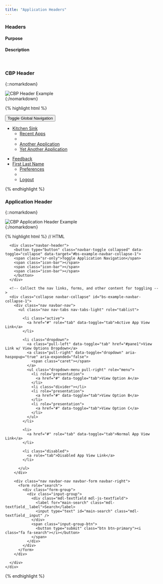 ```yaml
---
title: "Application Headers"
---
```



<div class="pl-pattern">
<h3>Headers</h3>

#### Purpose

#### Description

&nbsp;

</div>

<div class="pl-pattern">

### CBP Header

{::nomarkdown}
<div class="pl-preview">
    <img  src="../../generated/images/cbp-header.png" alt="CBP Header Example">
</div>
{:/nomarkdown}

{% highlight html %}
<div role="navigation" class="cbp-header">
<div class="container-fluid">
  <div class="navbar-header">
    <a class="navbar-brand" href="../">
      <div class="cbp-brand"></div>
      <div class="dhs-brand"></div>
    </a>
    <button data-target="#navbar-user-info" data-toggle="collapse" type="button" class="navbar-toggle">
    <span class="sr-only">Toggle Global Navigation</span>
    </button>
  </div>
  <div id="navbar-user-info" class="navbar-collapse collapse">
    <ul class="nav navbar-nav navbar-left">
      <li class="dropdown">
        <a class="dropdown-toggle" data-toggle="dropdown" role="button" href="#">
          Kitchen Sink <span class="caret"></span> <!-- Your application name goes here!!!-->
        </a>
        <ul class="dropdown-menu" role="menu">
          <li><a href="#">Recent Apps</a></li>
          <li class="divider"></li>
          <li><a href="#">Another Application</a></li>
          <li><a href="#">Yet Another Application</a></li>
        </ul>
      </li>
    </ul>
    <ul class="nav navbar-nav navbar-right">
      <li>
        <a href="#">
          <span class="fa fa-comment"></span>
          <span class="hidden-sm">Feedback</span>
        </a>
      </li>
      <li data-toggle="hover" class="dropdown">
        <a href="#" data-toggle="dropdown" class="dropdown-toggle">
          <span class="fa fa-user"></span>
          <span class="hidden-sm" title="FIRST.LAST@CBP.DHS.GOV">First Last Name</span>
          <span class="caret"></span>
        </a>
        <ul rel="right-menu-links" role="menu" class="dropdown-menu">
          <li>
            <a title="Preferences" href="#">Preferences</a>
          </li>
          <li class="divider"></li>
          <li>
            <a title="Logout" href="#">Logout</a>
          </li>
        </ul>
      </li>
    </ul>
  </div>
</div>
</div>

{% endhighlight %}
</div>

<div class="pl-pattern">

### Application Header

{::nomarkdown}
<div class="pl-preview">
    <img  src="../../generated/images/cbp-application-header.png" alt="CBP Application Header Example">
</div>
{:/nomarkdown}

{% highlight html %}
// HTML
  <div role="navigation" class="app-header">
    <div class="container-fluid">

      <div class="navbar-header">
        <button type="button" class="navbar-toggle collapsed" data-toggle="collapse" data-target="#bs-example-navbar-collapse-1">
        <span class="sr-only">Toggle Application Navigation</span>
        <span class="icon-bar"></span>
        <span class="icon-bar"></span>
        <span class="icon-bar"></span>
        </button>
      </div>

      <!-- Collect the nav links, forms, and other content for toggling -->
      <div class="collapse navbar-collapse" id="bs-example-navbar-collapse-1">
        <div class="nav navbar-nav">
          <ul class="nav nav-tabs nav-tabs-light" role="tablist">
            
            <li class="active">
              <a href="#" role="tab" data-toggle="tab">Active App View Link</a>
            </li>

            <li class="dropdown">
              <a class="pull-left" data-toggle="tab" href="#pane1">View Link w/ View Options Dropdown</a>
              <a class="pull-right" data-toggle="dropdown" aria-haspopup="true" aria-expanded="false">
                <span class="caret"></span>
              </a>
              <ul class="dropdown-menu pull-right" role="menu">
                <li role="presentation">
                  <a href="#" data-toggle="tab">View Option A</a>
                </li>
                <li class="divider"></li>
                <li role="presentation">
                  <a href="#" data-toggle="tab">View Option B</a>
                </li>
                <li role="presentation">
                  <a href="#" data-toggle="tab">View Option C</a>
                </li>
              </ul>
            </li>

            <li>
              <a href="#" role="tab" data-toggle="tab">Normal App View Link</a>
            </li>

            <li class="disabled">
              <a role="tab">Disabled App View Link</a>
            </li>

          </ul>
        </div>

        <div class="nav navbar-nav navbar-form navbar-right">
          <form role="search">
            <div class="form-group">
              <div class="input-group">
                <div class="mdl-textfield mdl-js-textfield">
                  <label for="main-search" class="mdl-textfield__label">Search</label>
                  <input type="text" id="main-search" class="mdl-textfield__input" />
                </div>
                <span class="input-group-btn">
                  <button type="submit" class="btn btn-primary"><i class="fa fa-search"></i></button>
                </span>
              </div>
            </div>
          </form>
        </div>

      </div>
    </div>
  </div>
{% endhighlight %}
</div>
